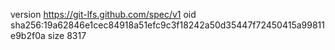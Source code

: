version https://git-lfs.github.com/spec/v1
oid sha256:19a62846e1cec84918a51efc9c3f18242a50d35447f72450415a99811e9b2f0a
size 8317
